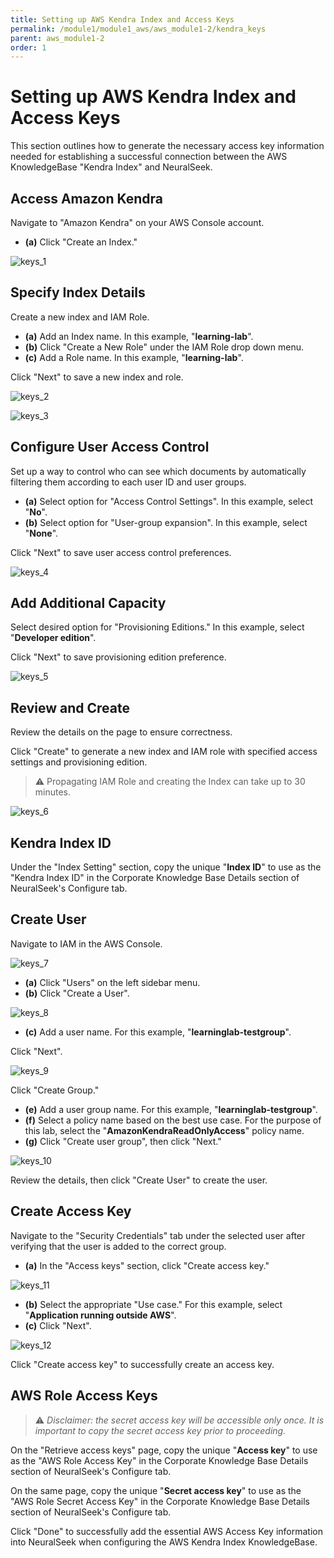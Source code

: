 ```yaml
---
title: Setting up AWS Kendra Index and Access Keys
permalink: /module1/module1_aws/aws_module1-2/kendra_keys
parent: aws_module1-2
order: 1
---
```


# Setting up AWS Kendra Index and Access Keys

This section outlines how to generate the necessary access key information needed for establishing a successful connection between the AWS KnowledgeBase "Kendra Index" and NeuralSeek.

## Access Amazon Kendra

Navigate to "Amazon Kendra" on your AWS Console account.

- **(a)** Click "Create an Index."

![keys_1](kendra_keys_images/keys_1.png)

## Specify Index Details 

Create a new index and IAM Role.

- **(a)** Add an Index name. In this example, "**learning-lab**".
- **(b)** Click "Create a New Role" under the IAM Role drop down menu.
- **(c)** Add a Role name. In this example, "**learning-lab**".  

Click "Next" to save a new index and role. 

![keys_2](kendra_keys_images/keys_1.png)

![keys_3](kendra_keys_images/keys_3.png)

## Configure User Access Control

Set up a way to control who can see which documents by automatically filtering them according to each user ID and user groups.

- **(a)** Select option for "Access Control Settings". In this example, select "**No**".
- **(b)** Select option for "User-group expansion". In this example, select "**None**". 

Click "Next" to save user access control preferences. 

![keys_4](kendra_keys_images/keys_4.png)

## Add Additional Capacity

Select desired option for "Provisioning Editions." In this example, select "**Developer edition**".

Click "Next" to save provisioning edition preference.

![keys_5](kendra_keys_images/keys_5.png)

## Review and Create

Review the details on the page to ensure correctness.

Click "Create" to generate a new index and IAM role with specified access settings and provisioning edition. 

> ⚠️ Propagating IAM Role and creating the Index can take up to 30 minutes. 

![keys_6](kendra_keys_images/keys_6.png)

## Kendra Index ID

Under the "Index Setting" section, copy the unique "**Index ID**" to use as the "Kendra Index ID" in the Corporate Knowledge Base Details section of NeuralSeek's Configure tab. 

## Create User

Navigate to IAM in the AWS Console.

![keys_7](kendra_keys_images/keys_7.png)

- **(a)** Click "Users" on the left sidebar menu. 
- **(b)** Click "Create a User". 

![keys_8](kendra_keys_images/keys_8.png)

- **(c)** Add a user name. For this example, "**learninglab-testgroup**". 

Click "Next". 

![keys_9](kendra_keys_images/keys_9.png)

Click "Create Group."

- **(e)** Add a user group name. For this example, "**learninglab-testgroup**".
- **(f)** Select a policy name based on the best use case. For the purpose of this lab, select the "**AmazonKendraReadOnlyAccess**" policy name.
- **(g)** Click "Create user group", then click "Next."

![keys_10](kendra_keys_images/keys_10.png)

Review the details, then click "Create User" to create the user. 

## Create Access Key

Navigate to the "Security Credentials" tab under the selected user after verifying that the user is added to the correct group. 

- **(a)** In the "Access keys" section, click "Create access key."

![keys_11](kendra_keys_images/keys_11.png)

- **(b)** Select the appropriate "Use case." For this example, select "**Application running outside AWS**".
- **(c)** Click "Next". 

![keys_12](kendra_keys_images/keys_12.png)

Click "Create access key" to successfully create an access key.   

## AWS Role Access Keys

> ⚠️ *Disclaimer: the secret access key will be accessible only once. It is important to copy the secret access key prior to proceeding.*

On the "Retrieve access keys" page, copy the unique "**Access key**" to use as the "AWS Role Access Key" in the Corporate Knowledge Base Details section of NeuralSeek's Configure tab. 

On the same page, copy the unique "**Secret access key**" to use as the "AWS Role Secret Access Key" in the Corporate Knowledge Base Details section of NeuralSeek's Configure tab. 

Click "Done" to successfully add the essential AWS Access Key information into NeuralSeek when configuring the AWS Kendra Index KnowledgeBase. 